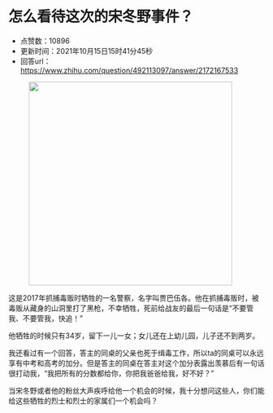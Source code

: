 # 怎么看待这次的宋冬野事件？
- 点赞数：10896
- 更新时间：2021年10月15日15时41分45秒
- 回答url：https://www.zhihu.com/question/492113097/answer/2172167533
<body>
 <p></p>
 <figure data-size="normal">
  <img src="https://picx.zhimg.com/50/v2-899b8172ce416c59975b0f8a8916bb20_720w.jpg?source=1940ef5c" data-caption="" data-size="normal" data-rawwidth="400" data-rawheight="510" data-original-token="v2-899b8172ce416c59975b0f8a8916bb20" data-default-watermark-src="https://picx.zhimg.com/50/v2-1f70368b9fd2d4ac31bdd4a7892d51ff_720w.jpg?source=1940ef5c" class="content_image" width="400">
 </figure>
 <p data-pid="ZOu-ZqbV">这是2017年抓捕毒贩时牺牲的一名警察，名字叫贾巴伍各。他在抓捕毒贩时，被毒贩从藏身的山洞里打了黑枪，不幸牺牲，死前给战友的最后一句话是“不要管我、不要管我，快追！”</p>
 <p data-pid="uuOMqwsX">他牺牲的时候只有34岁，留下一儿一女；女儿还在上幼儿园，儿子还不到两岁。</p>
 <p data-pid="vCRK89fc">我还看过有一个回答，答主的同桌的父亲也死于缉毒工作，所以ta的同桌可以永远享有中考和高考的加分。但是答主的同桌在答主对这个加分表露出羡慕后有一句话很打动我，“我把所有的分数都给你，你把我爸爸给我，好不好？”</p>
 <p data-pid="RgiithdX">当宋冬野或者他的粉丝大声疾呼给他一个机会的时候，我十分想问这些人，你们能给这些牺牲的烈士和烈士的家属们一个机会吗？</p>
</body>